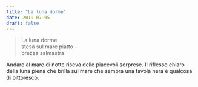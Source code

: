 ```yaml
---
title: "La luna dorme"
date: 2019-07-05
draft: false
---
```

>La luna dorme\
>stesa sul mare piatto -\
>brezza salmastra
<!--more-->

Andare al mare di notte riseva delle piacevoli sorprese.
Il riflesso chiaro della luna piena che brilla sul mare che sembra una tavola nera è qualcosa di pittoresco.